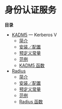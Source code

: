 身份认证服务
============

**目录**

-   [KADM5](/book/kadm5.html) — Kerberos V
    -   [简介](/intro/kadm5.html)
    -   [安装／配置](/kadm5/setup.html)
    -   [预定义常量](/kadm5/constants.html)
    -   [范例](/kadm5/examples.html)
    -   [KADM5 函数](/ref/kadm5.html)
-   [Radius](/book/radius.html)
    -   [简介](/intro/radius.html)
    -   [安装／配置](/radius/setup.html)
    -   [预定义常量](/radius/constants.html)
    -   [范例](/radius/examples.html)
    -   [Radius 函数](/ref/radius.html)
